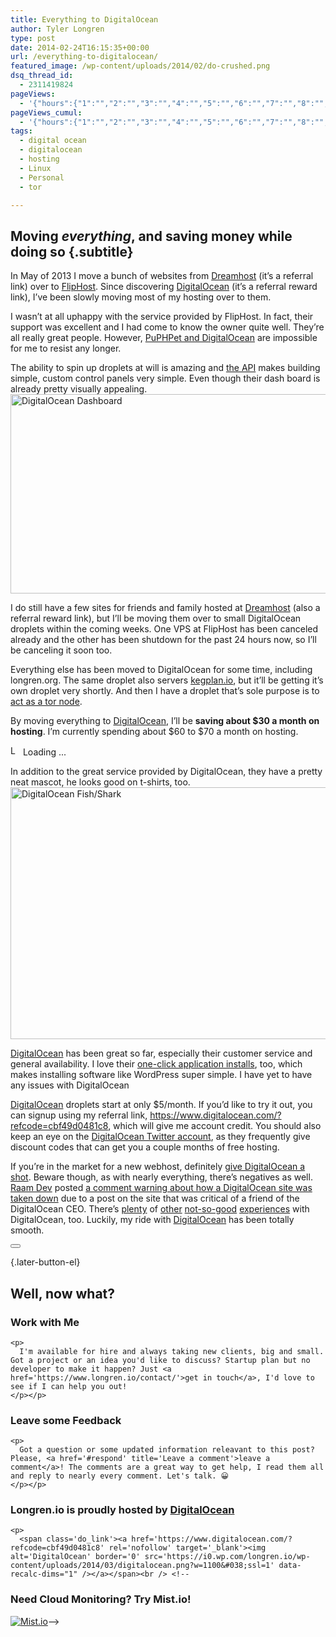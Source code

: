 ```yaml
---
title: Everything to DigitalOcean
author: Tyler Longren
type: post
date: 2014-02-24T16:15:35+00:00
url: /everything-to-digitalocean/
featured_image: /wp-content/uploads/2014/02/do-crushed.png
dsq_thread_id:
  - 2311419824
pageViews:
  - '{"hours":{"1":"","2":"","3":"","4":"","5":"","6":"","7":"","8":"","9":"","10":"","11":"","12":"","13":"","14":"","15":"","16":"","17":"","18":"","19":"","20":"","21":"","22":"","23":"","24":"","25":"","26":"","27":"","28":"","29":"","30":"","31":"","32":"","33":"","34":"","35":"","36":"","37":"","38":"","39":"","40":"","41":"","42":"","43":"","44":"","45":"","46":"","47":""},"days":{"2":"","3":"","4":"","5":"","6":"","7":"","8":"","9":"","10":"","11":"","12":"","13":"","14":""},"weeks":{"3":"","4":"","5":"","6":"","7":"","8":"","9":"","10":"","11":"","12":""},"months":{"4":"","5":"","6":"","7":"","8":"","9":"","10":"","11":"","12":"","13":"","14":"","15":"","16":"","17":"","18":"","19":"","20":"","21":"","22":"","23":"","24":""}}'
pageViews_cumul:
  - '{"hours":{"1":"","2":"","3":"","4":"","5":"","6":"","7":"","8":"","9":"","10":"","11":"","12":"","13":"","14":"","15":"","16":"","17":"","18":"","19":"","20":"","21":"","22":"","23":"","24":"","25":"","26":"","27":"","28":"","29":"","30":"","31":"","32":"","33":"","34":"","35":"","36":"","37":"","38":"","39":"","40":"","41":"","42":"","43":"","44":"","45":"","46":"","47":""},"days":{"2":"","3":"","4":"","5":"","6":"","7":"","8":"","9":"","10":"","11":"","12":"","13":"","14":""},"weeks":{"3":"","4":"","5":"","6":"","7":"","8":"","9":"","10":"","11":"","12":""},"months":{"4":"","5":"","6":"","7":"","8":"","9":"","10":"","11":"","12":"","13":"","14":"","15":"","16":"","17":"","18":"","19":"","20":"","21":"","22":"","23":"","24":""}}'
tags:
  - digital ocean
  - digitalocean
  - hosting
  - Linux
  - Personal
  - tor

---
```

## Moving _everything_, and saving money while doing so {.subtitle}

In May of 2013 I move a bunch of websites from [Dreamhost][1] (it&#8217;s a referral link) over to [FlipHost][2]. Since discovering [DigitalOcean][3] (it&#8217;s a referral reward link), I&#8217;ve been slowly moving most of my hosting over to them.

I wasn&#8217;t at all uphappy with the service provided by FlipHost. In fact, their support was excellent and I had come to know the owner quite well. They&#8217;re all really great people. However, [PuPHPet and DigitalOcean][4] are impossible for me to resist any longer.

The ability to spin up droplets at will is amazing and [the API][5] makes building simple, custom control panels very simple. Even though their dash board is already pretty visually appealing.  
[<img loading="lazy" src="https://i0.wp.com/longren.io/wp-content/uploads/2014/02/do-dashboard-crushed-1024x467.png?resize=700%2C319&#038;ssl=1" alt="DigitalOcean Dashboard" width="700" height="319" class="aligncenter size-large wp-image-5353" srcset="https://i2.wp.com/www.longren.io/wp-content/uploads/2014/02/do-dashboard-crushed.png?resize=1024%2C467&ssl=1 1024w, https://i2.wp.com/www.longren.io/wp-content/uploads/2014/02/do-dashboard-crushed.png?resize=300%2C137&ssl=1 300w, https://i2.wp.com/www.longren.io/wp-content/uploads/2014/02/do-dashboard-crushed.png?w=1044&ssl=1 1044w" sizes="(max-width: 700px) 100vw, 700px" data-recalc-dims="1" />][6]

I do still have a few sites for friends and family hosted at [Dreamhost][1] (also a referral reward link), but I&#8217;ll be moving them over to small DigitalOcean droplets within the coming weeks. One VPS at FlipHost has been canceled already and the other has been shutdown for the past 24 hours now, so I&#8217;ll be canceling it soon too.

Everything else has been moved to DigitalOcean for some time, including longren.org. The same droplet also servers [kegplan.io][7], but it&#8217;ll be getting it&#8217;s own droplet very shortly. And then I have a droplet that&#8217;s sole purpose is to [act as a tor node][8].

By moving everything to [DigitalOcean][3], I&#8217;ll be **saving about $30 a month on hosting**. I&#8217;m currently spending about $60 to $70 a month on hosting.

<div id="polls-16" class="wp-polls">
</div>

<div id="polls-16-loading" class="wp-polls-loading">
  <img src="https://i2.wp.com/www.longren.io/wp-content/plugins/wp-polls/images/loading.gif?resize=16%2C16&#038;ssl=1" width="16" height="16" alt="Loading ..." title="Loading ..." class="wp-polls-image" data-recalc-dims="1" />&nbsp;Loading ...
</div>

In addition to the great service provided by DigitalOcean, they have a pretty neat mascot, he looks good on t-shirts, too.  
[<img loading="lazy" src="https://i0.wp.com/longren.io/wp-content/uploads/2014/02/do-fish-crushed.png?resize=660%2C403&#038;ssl=1" alt="DigitalOcean Fish/Shark" width="660" height="403" class="aligncenter size-full wp-image-5356" srcset="https://i2.wp.com/www.longren.io/wp-content/uploads/2014/02/do-fish-crushed.png?w=660&ssl=1 660w, https://i2.wp.com/www.longren.io/wp-content/uploads/2014/02/do-fish-crushed.png?resize=300%2C183&ssl=1 300w" sizes="(max-width: 660px) 100vw, 660px" data-recalc-dims="1" />][9]

[DigitalOcean][3] has been great so far, especially their customer service and general availability. I love their [one-click application installs][10], too, which makes installing software like WordPress super simple. I have yet to have any issues with DigitalOcean

[DigitalOcean][3] droplets start at only $5/month. If you&#8217;d like to try it out, you can signup using my referral link, <https://www.digitalocean.com/?refcode=cbf49d0481c8>, which will give me account credit. You should also keep an eye on the [DigitalOcean Twitter account][11], as they frequently give discount codes that can get you a couple months of free hosting.

If you&#8217;re in the market for a new webhost, definitely [give DigitalOcean a shot][3]. Beware though, as with nearly everything, there&#8217;s negatives as well. [Raam Dev][12] posted [a comment warning about how a DigitalOcean site was taken down][13] due to a post on the site that was critical of a friend of the DigitalOcean CEO. There&#8217;s [plenty][14] of [other][15] [not-so-good][16] [experiences][17] with DigitalOcean, too. Luckily, my ride with [DigitalOcean][3] has been totally smooth. 

<div class="wpulike wpulike-default " >
  <div class="wp_ulike_general_class wp_ulike_is_not_liked">
    <button type="button"
					aria-label="Like Button"
					data-ulike-id="5349"
					data-ulike-nonce="69bd9ef18d"
					data-ulike-type="likeThis"
					data-ulike-template="wpulike-default"
					data-ulike-display-likers="0"
					data-ulike-disable-pophover="0"
					class="wp_ulike_btn wp_ulike_put_image wp_likethis_5349"></button><span class="count-box"></span>
  </div>
</div>

[][18]{.later-button-el}

<div class='what-next'>
  <h2>
    Well, now what?
  </h2>
  
  <div class='hire'>
    <h3>
      Work with Me
    </h3>
    
    <p>
      I'm available for hire and always taking new clients, big and small. Got a project or an idea you'd like to discuss? Startup plan but no developer to make it happen? Just <a href='https://www.longren.io/contact/'>get in touch</a>, I'd love to see if I can help you out!
    </p></p>
  </div>
  
  <div class='hire'>
    <h3>
      Leave some Feedback
    </h3>
    
    <p>
      Got a question or some updated information releavant to this post? Please, <a href='#respond' title='Leave a comment'>leave a comment</a>! The comments are a great way to get help, I read them all and reply to nearly every comment. Let's talk. 😀
    </p></p>
  </div>
  
  <div class='now-what-bottom-ad'>
    <h3>
      Longren.io is proudly hosted by <a href='https://www.digitalocean.com/?refcode=cbf49d0481c8'>DigitalOcean</a>
    </h3>
    
    <p>
      <span class='do_link'><a href='https://www.digitalocean.com/?refcode=cbf49d0481c8' rel='nofollow' target='_blank'><img alt='DigitalOcean' border='0' src='https://i0.wp.com/longren.io/wp-content/uploads/2014/03/digitalocean.png?w=1100&#038;ssl=1' data-recalc-dims="1" /></a></span><br /> <!--

<h3>Need Cloud Monitoring? Try Mist.io!</h3>

<span class='do_link'><a href='http://mist.io/?ref=tyler' rel='nofollow' target='_blank'><img alt='Mist.io' border='0' src='https://i0.wp.com/longren.io/wp-content/uploads/2014/04/mistio.jpg?w=1100&#038;ssl=1' data-recalc-dims="1"></a></span>--></div> </div>

 [1]: http://www.dreamhost.com/r.cgi?165123
 [2]: http://www.fliphost.net/
 [3]: https://www.digitalocean.com/?refcode=cbf49d0481c8
 [4]: https://puphpet.com/
 [5]: https://developers.digitalocean.com/
 [6]: https://i0.wp.com/www.longren.org/wp-content/uploads/2014/02/do-dashboard-crushed.png
 [7]: http://kegplan.io
 [8]: http://globe.rndm.de/#/relay/2E24E7083C788E8BEBDCFDDC3EDC70FAB731AD26
 [9]: https://i2.wp.com/www.longren.org/wp-content/uploads/2014/02/do-fish-crushed.png
 [10]: http://www.longren.org/digitalocean-one-click-wordpress-install/
 [11]: https://twitter.com/digitalocean
 [12]: http://raamdev.com/
 [13]: http://www.longren.org/everything-to-digitalocean/#comment-1258700743
 [14]: http://lowendtalk.com/discussion/10261/digitalocean-is-a-joke
 [15]: https://raymii.org/s/articles/Digital_Ocean_Sucks._Use_Digital_Ocean.html
 [16]: http://serdardogruyol.com/?p=122
 [17]: http://serdardogruyol.com/?p=137
 [18]: #